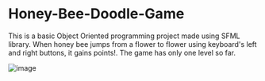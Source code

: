 # Honey-Bee-Doodle-Game

This is a basic Object Oriented programming project made using SFML library.
When honey bee jumps from a flower to flower using keyboard's left and right buttons, it gains points!.
The game has only one level so far.



![image](https://user-images.githubusercontent.com/72751932/130748781-df9a5e87-1b3d-44d6-ae0a-75f0c4e565ca.png)
